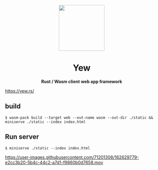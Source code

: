 <div align="center">
  <img src="https://yew.rs/img/logo.png" width="150" />
  <h1>Yew</h1>
  <p>
    <strong>Rust / Wasm client web app framework</strong>
  </p>
  </p>
</div>
  

https://yew.rs/

## build
```shell
$ wasm-pack build --target web --out-name wasm --out-dir ./static && miniserve ./static --index index.html
```

## Run server
```shell
$ miniserve ./static --index index.html
```



https://user-images.githubusercontent.com/71201308/162629779-e2cc3b20-5b4c-44c2-a7d1-f9860b0d7658.mov

